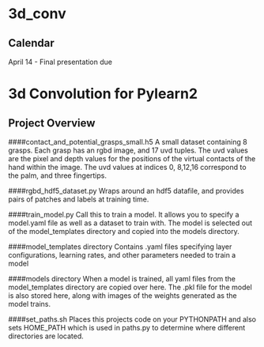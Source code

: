 # 3d_conv

## Calendar
April 14 - Final presentation due

# 3d Convolution for Pylearn2
## Project Overview
####contact_and_potential_grasps_small.h5
A small dataset containing 8 grasps.  Each grasp has an rgbd image, and 17 uvd tuples.  The uvd values are the pixel and depth values for the positions of the virtual contacts of the hand within the image.  The uvd values at indices 0, 8,12,16 correspond to the palm, and three fingertips.

####rgbd_hdf5_dataset.py
Wraps around an hdf5 datafile, and provides pairs of patches and labels at training time.

####train_model.py
Call this to train a model.  It allows you to specify a model.yaml file as well as a dataset to train with.  The model is selected out of the model_templates directory and copied into the models directory.

####model_templates directory
Contains .yaml files specifying layer configurations, learning rates, and other parameters needed to train a model

####models directory
When a model is trained, all yaml files from the model_templates directory are copied over here.  The .pkl file for the model is also stored here, along with images of the weights generated as the model trains.

####set_paths.sh
Places this projects code on your PYTHONPATH and also sets HOME_PATH which is used in paths.py to determine where different directories are located.
